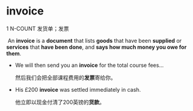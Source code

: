 # invoice

1 N-COUNT 发货单；发票

​	An **invoice** is a **document** that lists **goods** that have been **supplied** or **services** that **have been done**, and **says how much money you owe for them**.

* We will then send you an **invoice** for the total course fees...

  然后我们会把全部课程费用的**发票**寄给你。

* His £200 **invoice** was settled immediately in cash.

  他立即以现金付清了200英镑的**货款**。